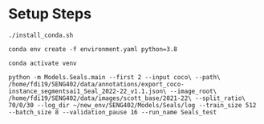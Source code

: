 # Setup Steps

`./install_conda.sh`

`conda env create -f environment.yaml python=3.8`

`conda activate venv`

`python -m Models.Seals.main --first 2 --input coco\ --path\ /home/fdi19/SENG402/data/annotations/export_coco-instance_segmentsai1_Seal_2022-22_v1.1.json\ --image_root\ /home/fdi19/SENG402/data/images/scott_base/2021-22\ --split_ratio\ 70/0/30 --log_dir ~/new_env/SENG402/Models/Seals/log --train_size 512 --batch_size 8 --validation_pause 16 --run_name Seals_test`
